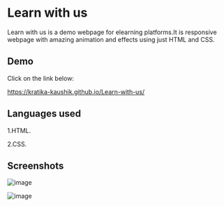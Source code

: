# Learn with us

Learn with us is a demo webpage for elearning platforms.It is responsive webpage with amazing animation and effects using just HTML and CSS. 
## Demo

Click on the link below:

https://kratika-kaushik.github.io/Learn-with-us/ 


## Languages used


1.HTML.

2.CSS.

## Screenshots

![image](https://user-images.githubusercontent.com/72157581/124268821-ae6dc800-db57-11eb-8162-e561432427f8.png)

![image](https://user-images.githubusercontent.com/72157581/124268892-c9d8d300-db57-11eb-9873-5d1c67af53ac.png)

  


  
